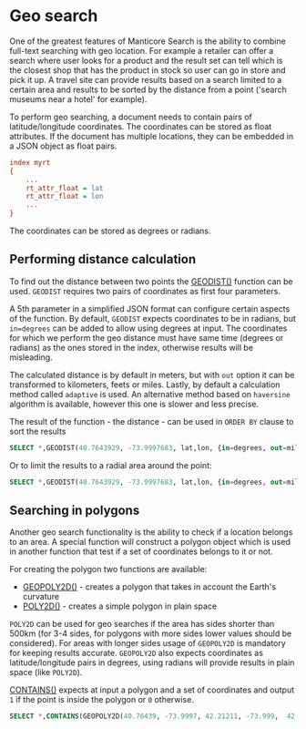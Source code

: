 # Geo search 

One of the greatest features of Manticore Search is the ability to combine full-text searching with geo location. For example a retailer can offer a search where user looks for a product and the result set can tell which is the closest shop that has the product in stock so user can go in store and pick it up. A travel site can provide results based on a search limited to a certain area and results to be sorted by the distance from a point ('search museums near a hotel' for example).

To perform geo searching, a document needs to contain pairs of latitude/longitude coordinates. The coordinates can be stored as float attributes. If the document has multiple locations, they can be embedded in a JSON object as float pairs.

```ini
index myrt
{
    ...
    rt_attr_float = lat
    rt_attr_float = lon
    ...
}
```

The coordinates can be stored as degrees or radians.

## Performing distance calculation

To find out the distance between two points the [GEODIST()](../Functions/Geo_spatial_functions.md#GEODIST%28%29) function can be used. `GEODIST` requires two pairs of coordinates as first four parameters.

A 5th parameter in a simplified JSON format can configure certain aspects of the function. By default, `GEODIST` expects coordinates to be in radians, but `in=degrees` can be added to allow using degrees at input. The coordinates for which we perform the geo distance must have same time (degrees or radians) as the ones stored in the index, otherwise results will be misleading.

The calculated distance is by default in meters, but with `out` option it can be transformed to kilometers, feets or miles. Lastly, by default a calculation method called `adaptive` is used. An alternative method based on `haversine` algorithm is available, however this one is slower and less precise.

The result of the function - the distance - can be used in `ORDER BY` clause to sort the results

```sql
SELECT *,GEODIST(40.7643929, -73.9997683, lat,lon, {in=degrees, out=miles}) AS distance FROM myindex WHERE MATCH('...') ORDER BY distance ASC, WEIGHT() DESC;
```

Or to limit the results to a radial area around the point:

```sql
SELECT *,GEODIST(40.7643929, -73.9997683, lat,lon, {in=degrees, out=miles}) AS distance FROM myindex WHERE MATCH('...') AND distance <1000 ORDER BY WEIGHT(), DISTANCE ASC;
```

## Searching in polygons

Another geo search functionality is the ability to check if a location belongs to an area. A special function will construct a polygon object which is used in another function that test if a set of coordinates belongs to it or not.

For creating the polygon two functions are available:

*   [GEOPOLY2D()](../Functions/Geo_spatial_functions.md#GEOPOLY2D%28%29) - creates a polygon that takes in account the Earth's curvature
*   [POLY2D()](../Functions/Geo_spatial_functions.md#POLY2D%28%29) - creates a simple polygon in plain space

`POLY2D` can be used for geo searches if the area has sides shorter than 500km (for 3-4 sides, for polygons with more sides lower values should be considered). For areas with longer sides usage of `GEOPOLY2D` is mandatory for keeping results accurate. `GEOPOLY2D` also expects coordinates as latitude/longitude pairs in degrees, using radians will provide results in plain space (like `POLY2D`).

[CONTAINS()](../Functions/Arrays_and_conditions_functions.md#CONTAINS%28%29) expects at input a polygon and a set of coordinates and output `1` if the point is inside the polygon or `0` otherwise.

```sql
SELECT *,CONTAINS(GEOPOLY2D(40.76439, -73.9997, 42.21211, -73.999,  42.21211, -76.123, 40.76439, -76.123), 41.5445, -74.973) AS inside FROM myindex WHERE MATCH('...') AND inside=1;
```